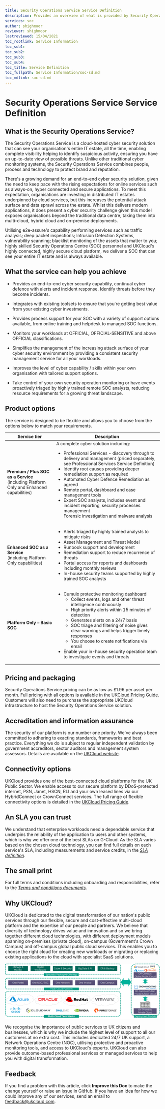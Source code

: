 ```yaml
---
title: Security Operations Service Service Definition
description: Provides an overview of what is provided by Security Operations Service
services: soc
author: shighmoor
reviewer: shighmoor
lastreviewed: 15/04/2021
toc_rootlink: Service Information
toc_sub1: 
toc_sub2:
toc_sub3:
toc_sub4:
toc_title: Service Definition
toc_fullpath: Service Information/soc-sd.md
toc_mdlink: soc-sd.md
---
```


# Security Operations Service Service Definition

## What is the Security Operations Service?

The Security Operations Service is a cloud-hosted cyber security solution that can see your organisation's entire IT estate, all the time, enabling complete visibility helping to identify suspicious activity, ensuring you have an up-to-date view of possible threats. Unlike other traditional cyber monitoring systems, the Security Operations Service combines people, process and technology to protect brand and reputation.

There's a growing demand for an end-to-end cyber security solution, given the need to keep pace with the rising expectations for online services such as always-on, hyper connected and secure applications. To meet this expectation, organisations are investing in distributed IT estates underpinned by cloud services, but this increases the potential attack surface and data sprawl across the estate. Whilst this delivers modern applications, it does present a cyber security challenge given this model exposes organisations beyond the traditional data centre, taking them into multi-cloud, hybrid cloud and on-premise deployments.

Utilising e2e-assure's capability performing services such as traffic analysis; deep packet inspections; Intrusion Detection Systems, vulnerability scanning; blacklist monitoring of the assets that matter to you; highly skilled Security Operations Centre (SOC) personnel and UKCloud's highly connected, highly secure cloud platform, we deliver a SOC that can see your entire IT estate and is always available.

## What the service can help you achieve

- Provides an end-to-end cyber security capability, continual cyber defence with alerts and incident response. Identify threats before they become incidents.

- Integrates with existing toolsets to ensure that you're getting best value from your existing cyber investments.

- Provides process support for your SOC with a variety of support options available, from online training and helpdesk to managed SOC functions.

- Monitors your workloads at OFFICIAL, OFFICIAL-SENSITIVE and above OFFICIAL classifications.

- Simplifies the management of the increasing attack surface of your cyber security environment by providing a consistent security management service for all your workloads.

- Improves the level of cyber capability / skills within your own organisation with tailored support options.

- Take control of your own security operation monitoring or have events proactively triaged by highly trained remote SOC analysts, reducing resource requirements for a growing threat landscape.

## Product options

The service is designed to be flexible and allows you to choose from the options below to match your requirements.

Service tier | Description
-------------|------------
**Premium / Plus SOC as a Service**<br>(including Platform Only and Enhanced capabilities) | A complete cyber solution including:<ul><li>Professional Services - discovery through to delivery and management (priced separately, see Professional Services Service Definition)</li><li>Identify root causes providing deeper remediation support as required</li><li>Automated Cyber Defence Remediation as agreed</li><li>Remote portal, dashboard and case management tools</li><li>Expert SOC analysts, includes event and incident reporting, security processes management</li></li>Forensic investigation and malware analysis</li></ul>
**Enhanced SOC as a Service**<br>(including Platform Only capabilities) | <ul><li>Alerts triaged by highly trained analysts to mitigate risks</li><li>Asset Management and Threat Model</li><li>Runbook support and development</li><li>Remediation support to reduce recurrence of threats</li><li>Portal access for reports and dashboards including monthly reviews</li><li>In-house security teams supported by highly trained SOC analysts</li></ul>
**Platform Only – Basic SOC** | <ul><li>Cumulo protective monitoring dashboard<ul><li>Collect events, logs and other threat intelligence continuously</li><li>High priority alerts within 15 minutes of detection</li><li>Generates alerts on a 24/7 basis</li><li>SOC triage and filtering of noise gives clear warnings and helps trigger timely responses</li><li>You choose to create notifications via email</li></ul><li>Enable your in-house security operation team to investigate events and threats</li></ul>

## Pricing and packaging

Security Operations Service pricing can be as low as £1.96 per asset per month. Full pricing with all options is available in the [UKCloud Pricing Guide](https://ukcloud.com/pricing-guide). Customers will also need to purchase the appropriate UKCloud infrastructure to host the Security Operations Service solution.

## Accreditation and information assurance

The security of our platform is our number one priority. We've always been committed to adhering to exacting standards, frameworks and best practice. Everything we do is subject to regular independent validation by government accreditors, sector auditors and management system assessors. Details are available on the [UKCloud website](https://ukcloud.com/governance/).

## Connectivity options

UKCloud provides one of the best-connected cloud platforms for the UK Public Sector. We enable access to our secure platform by DDoS-protected internet, PSN, Janet, HSCN, RLI and your own leased lines via our HybridConnect or CrownConnect services. The full range of flexible connectivity options is detailed in the [UKCloud Pricing Guide](https://ukcloud.com/pricing-guide).

## An SLA you can trust

We understand that enterprise workloads need a dependable service that underpins the reliability of the application to users and other systems, which is why we offer one of the best SLAs on G-Cloud. As the SLA varies based on the chosen cloud technology, you can find full details on each service's SLA, including measurements and service credits, in the [*SLA definition*](../other/other-ref-sla-definition.md).

## The small print

For full terms and conditions including onboarding and responsibilities, refer to the [*Terms and conditions documents*](../other/other-ref-terms-and-conditions.md).

## Why UKCloud?

UKCloud is dedicated to the digital transformation of our nation's public services through our flexible, secure and cost-effective multi-cloud platform and the expertise of our people and partners. We believe that diversity of technology drives value and innovation and so we bring together different cloud technologies, with different deployment models spanning on-premises (private cloud), on-campus (Government's Crown Campus) and off-campus global public cloud services. This enables you to choose the right cloud for creating new workloads or migrating or replacing existing applications to the cloud with specialist SaaS solutions.

![UKCloud services](images/ukc-services-g12.png)

We recognise the importance of public services to UK citizens and businesses, which is why we include the highest level of support to all our customers at no extra cost. This includes dedicated 24/7 UK support, a Network Operations Centre (NOC), utilising protective and proactive monitoring tools, and access to UKCloud's experts. UKCloud can also provide outcome-based professional services or managed services to help you with digital transformation.

## Feedback

If you find a problem with this article, click **Improve this Doc** to make the change yourself or raise an [issue](https://github.com/UKCloud/documentation/issues) in GitHub. If you have an idea for how we could improve any of our services, send an email to <feedback@ukcloud.com>.
